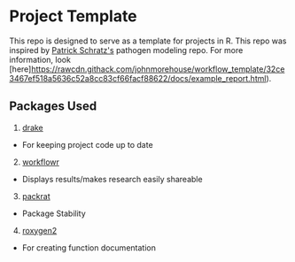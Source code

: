 # Project Template

This repo is designed to serve as a template for projects in R. This repo was inspired by [Patrick Schratz's](https://github.com/pat-s/pathogen-modeling) pathogen modeling repo. For more information, look [here]https://rawcdn.githack.com/johnmorehouse/workflow_template/32ce3467ef518a5636c52a8cc83cf66facf88622/docs/example_report.html).


## Packages Used

1. [drake](https://github.com/ropensci/drake)

  - For keeping project code up to date

2. [workflowr](https://github.com/jdblischak/workflowr)

  - Displays results/makes research easily shareable

3. [packrat](https://github.com/rstudio/packrat)

  - Package Stability

4. [roxygen2](https://github.com/yihui/roxygen2)

  - For creating function documentation

